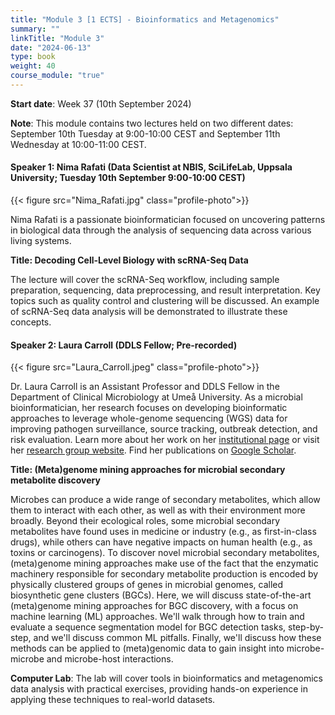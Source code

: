 ```yaml
---
title: "Module 3 [1 ECTS] - Bioinformatics and Metagenomics"
summary: ""
linkTitle: "Module 3"
date: "2024-06-13"
type: book
weight: 40
course_module: "true"
---
```

<style>
  .profile-photo {
    width: 150px; /* Adjust the width as needed */
    height: auto; /* This keeps the aspect ratio of the image */
    display: block;
    margin-left: auto;
    margin-right: auto;
  }
</style>

**Start date**: Week 37 (10th September 2024)

**Note**: This module contains two lectures held on two different dates: September 10th Tuesday at 9:00-10:00 CEST and September 11th Wednesday at 10:00-11:00 CEST.

<!-- updated: 31.08.2024 -->
#### Speaker 1: Nima Rafati (Data Scientist at NBIS, SciLifeLab, Uppsala University; Tuesday 10th September 9:00-10:00 CEST)

{{< figure src="Nima_Rafati.jpg" class="profile-photo">}}

Nima Rafati is a passionate bioinformatician focused on uncovering patterns in biological data through the analysis of sequencing data across various living systems.

**Title: Decoding Cell-Level Biology with scRNA-Seq Data**

The lecture will cover the scRNA-Seq workflow, including sample preparation, sequencing, data preprocessing, and result interpretation. Key topics such as quality control and clustering will be discussed. An example of scRNA-Seq data analysis will be demonstrated to illustrate these concepts.

<!-- updated: 28.06.2024 -->
#### Speaker 2: Laura Carroll (DDLS Fellow; Pre-recorded)

{{< figure src="Laura_Carroll.jpeg" class="profile-photo">}}

Dr. Laura Carroll is an Assistant Professor and DDLS Fellow in the Department of Clinical Microbiology at Umeå University. As a microbial bioinformatician, her research focuses on developing bioinformatic approaches to leverage whole-genome sequencing (WGS) data for improving pathogen surveillance, source tracking, outbreak detection, and risk evaluation. Learn more about her work on her [institutional page](https://www.umu.se/en/staff/laura-carroll/) or visit her [research group website](https://www.microbe.dev/). Find her publications on [Google Scholar](https://scholar.google.com/citations?user=eJHtnUAAAAAJ&hl=en).

**Title: (Meta)genome mining approaches for microbial secondary metabolite discovery**

Microbes can produce a wide range of secondary metabolites, which allow them to interact with each other, as well as with their environment more broadly. Beyond their ecological roles, some microbial secondary metabolites have found uses in medicine or industry (e.g., as first-in-class drugs), while others can have negative impacts on human health (e.g., as toxins or carcinogens). To discover novel microbial secondary metabolites, (meta)genome mining approaches make use of the fact that the enzymatic machinery responsible for secondary metabolite production is encoded by physically clustered groups of genes in microbial genomes, called biosynthetic gene clusters (BGCs). Here, we will discuss state-of-the-art (meta)genome mining approaches for BGC discovery, with a focus on machine learning (ML) approaches. We'll walk through how to train and evaluate a sequence segmentation model for BGC detection tasks, step-by-step, and we'll discuss common ML pitfalls. Finally, we'll discuss how these methods can be applied to (meta)genomic data to gain insight into microbe-microbe and microbe-host interactions.

<!-- TODO: needs to be updated -->
**Computer Lab**: The lab will cover tools in bioinformatics and metagenomics data analysis with practical exercises, providing hands-on experience in applying these techniques to real-world datasets.
